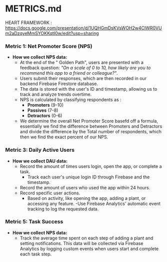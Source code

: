 # METRICS.md
 HEART FRAMEWORK : https://docs.google.com/presentation/d/1UQHGmDsKVsWOH2w4CIWR0VUm2aDzqyeMmSYOKKqtI0w/edit?usp=sharing

### Metric 1: Net Promoter Score (NPS)

- **How we collect NPS data:**
  - At the end of the " Golden Path", users are presented with a feedback question: *"On a scale of 0 to 10, how likely are you to recommend this app to a friend or colleague?"*.
  - Users submit their responses, which are then recorded in our backend Firebase Firestore database.
  -  The data is stored with the user's ID and timestamp, allowing us to track and analyze trends overtime.
  -  NPS is calculated by classifying respondents as :
     - **Promoters** (9-10)
     - **Passives** (7-8)
     - **Detractors** (0-6)
  - We determine the overall Net Promoter Score basefd off a formula, essentially we find the difference between Promoters and Detractors and divide the difference by the Total number of respondents, which then we find the exact percent of our NPS.


### Metric 3: Daily Active Users

- **How we collect DAU data:**
  - Record the amount of times users login, open the app, or complete a task.
     - Track each user's unique login ID through Firebase and the timestamp.
  - Record the amount of users who used the app within 24 hours.
  - Record specific user actions.
     - Based on activity, like opening the app, adding a plant, or accessing any feature.
  -Use Firebase Analytics' automatic event tracking to log the requested data. 


### Metric 5: Task Success

- **How we collect NPS data:** 
  - Track the average time spent on each step of adding a plant and setting notifications. This data will be collected via Firebase Analytics by logging custom events when users start and complete each task step.
